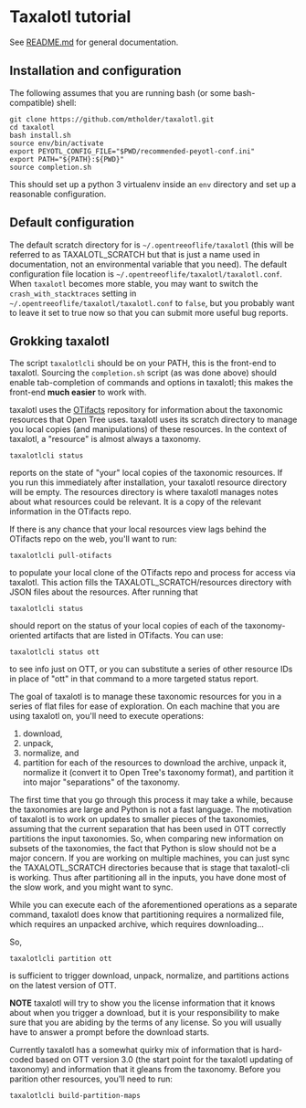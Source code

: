 # Taxalotl tutorial
See [README.md](./README.md) for general documentation.

## Installation and configuration
The following assumes that you are running bash (or some bash-compatible) shell:

    git clone https://github.com/mtholder/taxalotl.git
    cd taxalotl
    bash install.sh
    source env/bin/activate
    export PEYOTL_CONFIG_FILE="$PWD/recommended-peyotl-conf.ini"
    export PATH="${PATH}:${PWD}"
    source completion.sh

This should set up a python 3 virtualenv inside an `env` directory
and set up a reasonable configuration.

## Default configuration
The default scratch directory for is `~/.opentreeoflife/taxalotl` (this
will be referred to as TAXALOTL_SCRATCH but that is just a name used in documentation,
not an environmental variable that you need).
The default configuration file location is `~/.opentreeoflife/taxalotl/taxalotl.conf`.
When `taxalotl` becomes more stable, you may want to switch 
the `crash_with_stacktraces` setting in `~/.opentreeoflife/taxalotl/taxalotl.conf`
to `false`, but you probably want to leave it set to true now so that you can
submit more useful bug reports.

## Grokking taxalotl
The script `taxalotlcli` should be on your PATH, this is the front-end to taxalotl.
Sourcing the `completion.sh` script (as was done above) should enable tab-completion of
    commands and options in taxalotl; this makes the front-end **much easier** to work with.


taxalotl uses the [OTifacts](https://github.com/mtholder/OTifacts) repository for information
about the taxonomic resources that Open Tree uses.
taxalotl uses its scratch directory to manage you local copies (and manipulations) of these
resources.
In the context of taxalotl, a "resource" is almost always a taxonomy.

    taxalotlcli status

reports on the state of "your" local copies of the taxonomic resources. If you run this
immediately after installation, your taxalotl resource directory will be empty.
The resources directory is where taxalotl manages notes about what resources could be relevant.
It is a copy of the relevant information in the OTifacts repo.  

If there is any chance that your local resources view lags behind the OTifacts repo on the web,
    you'll want to run:

    taxalotlcli pull-otifacts

to populate your local clone of the OTifacts repo and process for access via taxalotl.
This action fills the TAXALOTL_SCRATCH/resources directory with JSON files about the
resources.
After running that

    taxalotlcli status

should report on the status of your local copies of each of the taxonomy-oriented artifacts
that are listed in OTifacts.
You can use:

    taxalotlcli status ott

to see info just on OTT, or you can substitute a series of other resource IDs in place
of "ott" in that command to a more targeted status report.

The goal of taxalotl is to manage these taxonomic resources for you in a series of flat
files for ease of exploration.
On each machine that you are using taxalotl on, you'll need to execute operations:
  1. download,
  2. unpack,
  3. normalize, and 
  4. partition
for each of the resources to download the archive, unpack it, normalize it (convert it to
Open Tree's taxonomy format), and partition it into major "separations" of the taxonomy.

The first time that you go through this process it may take a while, 
because the taxonomies are large and Python is not a fast language.
The motivation of taxalotl is to work on updates to smaller pieces of the taxonomies, assuming
that the current separation that has been used in OTT correctly partitions the input taxonomies.
So, when comparing new information on subsets of the taxonomies, the fact that Python is slow
should not be a major concern.
If you are working on multiple machines, you can just sync the TAXALOTL_SCRATCH directories 
because that is stage that taxalotl-cli is working.
Thus after partitioning all in the inputs, you have done most of the slow work, and you might
want to sync.

While you can execute each of the aforementioned operations as a separate command, taxalotl
does know that partitioning requires a normalized file, which requires an unpacked archive, 
which requires downloading...

So,

    taxalotlcli partition ott

is sufficient to trigger download, unpack, normalize, and partitions actions on the latest
version of OTT.

**NOTE** taxalotl will try to show you the license information that it knows about 
when you trigger a download, but it is your responsibility to make sure that you are abiding
by the terms of any license.
So you will usually have to answer a prompt before the download
starts.

Currently taxalotl has a somewhat quirky mix of information that is hard-coded based on
OTT version 3.0 (the start point for the taxalotl updating of taxonomy) and
information that it gleans from the taxonomy.
Before you parition other resources, you'll need to run:

    taxalotlcli build-partition-maps

